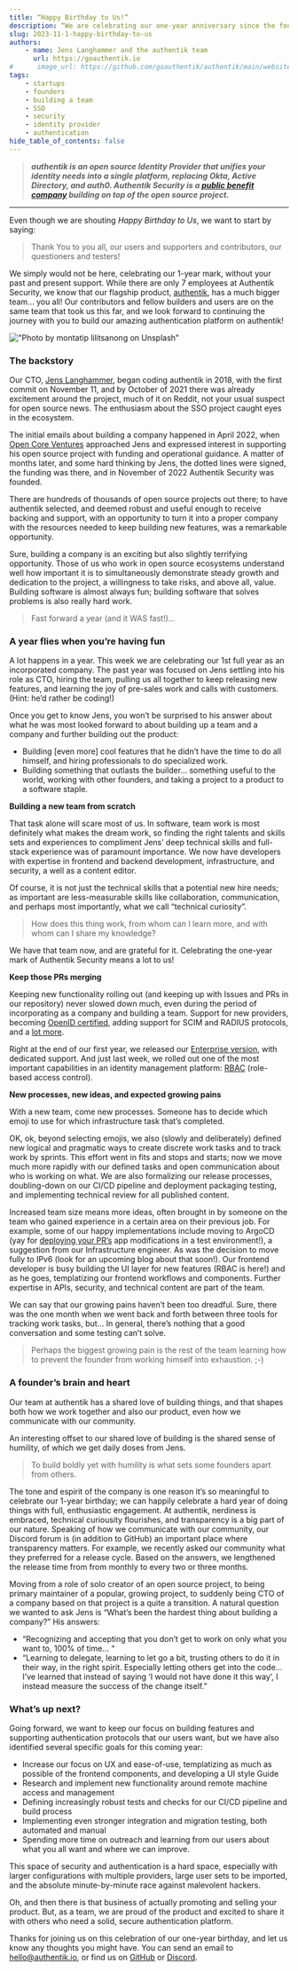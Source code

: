 ```yaml
---
title: “Happy Birthday to Us!”
description: “We are celebrating our one-year anniversary since the founding of Authentic Security..”
slug: 2023-11-1-happy-birthday-to-us
authors:
    - name: Jens Langhammer and the authentik team
      url: https://goauthentik.io
#      image_url: https://github.com/goauthentik/authentik/main/website/static/img/icon.png
tags:
    - startups
    - founders
    - building a team
    - SSO
    - security
    - identity provider
    - authentication
hide_table_of_contents: false
---
```


> **_authentik is an open source Identity Provider that unifies your identity needs into a single platform, replacing Okta, Active Directory, and auth0. Authentik Security is a [public benefit company](https://github.com/OpenCoreVentures/ocv-public-benefit-company/blob/main/ocv-public-benefit-company-charter.md) building on top of the open source project._**

---

Even though we are shouting _Happy Birthday to Us_, we want to start by saying:

> Thank You to you all, our users and supporters and contributors, our questioners and testers!
>

We simply would not be here, celebrating our 1-year mark, without your past and present support. While there are only 7 employees at Authentik Security, we know that our flagship product, [authentik](https://goauthentik.io/), has a much bigger team... you all! Our contributors and fellow builders and users are on the same team that took us this far, and we look forward to continuing the journey with you to build our amazing authentication platform on authentik!

!["Photo by <a href="https://unsplash.com/@montatip?utm_content=creditCopyText&utm_medium=referral&utm_source=unsplash">montatip lilitsanong</a> on <a href="https://unsplash.com/photos/chocolate-cake-with-cherry-on-top-eOcKHriNVk4?utm_content=creditCopyText&utm_medium=referral&utm_source=unsplash">Unsplash</a>"](./image1.jpg)

<!--truncate-->

### The backstory

Our CTO, [Jens Langhammer](https://www.linkedin.com/in/beryju), began coding authentik in 2018, with the first commit on November 11, and by October of 2021 there was already excitement around the project, much of it on Reddit, not your usual suspect for open source news. The enthusiasm about the SSO project caught eyes in the ecosystem.

The initial emails about building a company happened in April 2022, when [Open Core Ventures](https://opencoreventures.com/) approached Jens and expressed interest in supporting his open source project with funding and operational guidance. A matter of months later, and some hard thinking by Jens, the dotted lines were signed, the funding was there, and in November of 2022 Authentik Security was founded.

There are hundreds of thousands of open source projects out there; to have authentik selected, and deemed robust and useful enough to receive backing and support, with an opportunity to turn it into a proper company with the resources needed to keep building new features, was a remarkable opportunity.

Sure, building a company is an exciting but also slightly terrifying opportunity. Those of us who work in open source ecosystems understand well how important it is to simultaneously demonstrate steady growth and dedication to the project, a willingness to take risks, and above all, value. Building software is almost always fun; building software that solves problems is also really hard work.

> Fast forward a year (and it WAS fast!)…

### A year flies when you’re having fun

A lot happens in a year. This week we are celebrating our 1st full year as an incorporated company. The past year was focused on Jens settling into his role as CTO, hiring the team, pulling us all together to keep releasing new features, and learning the joy of pre-sales work and calls with customers. (Hint: he’d rather be coding!)

Once you get to know Jens, you won’t be surprised to his answer about what he was most looked forward to about building up a team and a company and further building out the product:

-   Building [even more] cool features that he didn’t have the time to do all himself, and hiring professionals to do specialized work.
-   Building something that outlasts the builder… something useful to the world, working with other founders, and taking a project to a product to a software staple.

**Building a new team from scratch**

That task alone will scare most of us. In software, team work is most definitely what makes the dream work, so finding the right talents and skills sets and experiences to compliment Jens’ deep technical skills and full-stack experience was of paramount importance. We now have developers with expertise in frontend and backend development, infrastructure, and security, a well as a content editor.

Of course, it is not just the technical skills that a potential new hire needs; as important are less-measurable skills like collaboration, communication, and perhaps most importantly, what we call “technical curiosity”.

> How does this thing work, from whom can I learn more, and with whom can I share my knowledge?

We have that team now, and are grateful for it. Celebrating the one-year mark of Authentik Security means a lot to us!

**Keep those PRs merging**

Keeping new functionality rolling out (and keeping up with Issues and PRs in our repository) never slowed down much, even during the period of incorporating as a company and building a team. Support for new providers, becoming [OpenID certified](https://goauthentik.io/blog/2023-03-07-becoming-openid-certified-why-standards-matter), adding support for SCIM and RADIUS protocols, and a [lot more](https://goauthentik.io/docs/releases).

Right at the end of our first year, we released our [Enterprise version](https://goauthentik.io/blog/2023-08-31-announcing-the-authentik-enterprise-release), with dedicated support. And just last week, we rolled out one of the most important capabilities in an identity management platform: [RBAC](https://goauthentik.io/docs/user-group-role/access-control/) (role-based access control).

**New processes, new ideas, and expected growing pains**

With a new team, come new processes. Someone has to decide which emoji to use for which infrastructure task that’s completed.

OK, ok, beyond selecting emojis, we also (slowly and deliberately) defined new logical and pragmatic ways to create discrete work tasks and to track work by sprints. This effort went in fits and stops and starts; now we move much more rapidly with our defined tasks and open communication about who is working on what. We are also formalizing our release processes, doubling-down on our CI/CD pipeline and deployment packaging testing, and implementing technical review for all published content.

Increased team size means more ideas, often brought in by someone on the team who gained experience in a certain area on their previous job. For example, some of our happy implementations include moving to ArgoCD (yay for [deploying your PR’s](https://dev.to/camptocamp-ops/using-argocd-pull-request-generator-to-review-application-modifications-236e) app modifications in a test environment!), a suggestion from our Infrastructure engineer. As was the decision to move fully to IPv6 (look for an upcoming blog about that soon!). Our frontend developer is busy building the UI layer for new features (RBAC is here!) and as he goes, templatizing our frontend workflows and components. Further expertise in APIs, security, and technical content are part of the team.

We can say that our growing pains haven’t been too dreadful. Sure, there was the one month when we went back and forth between three tools for tracking work tasks, but… In general, there’s nothing that a good conversation and some testing can’t solve.

> Perhaps the biggest growing pain is the rest of the team learning how to prevent the founder from working himself into exhaustion. ;-)

### A founder’s brain and heart

Our team at authentik has a shared love of building things, and that shapes both how we work together and also our product, even how we communicate with our community.

An interesting offset to our shared love of building is the shared sense of humility, of which we get daily doses from Jens.

> To build boldly yet with humility is what sets some founders apart from others.

The tone and espirit of the company is one reason it’s so meaningful to celebrate our 1-year birthday; we can happily celebrate a hard year of doing things with full, enthusiastic engagement. At authentik, nerdiness is embraced, technical curiousity flourishes, and transparency is a big part of our nature. Speaking of how we communicate with our community, our Discord forum is (in addition to GitHub) an important place where transparency matters. For example, we recently asked our community what they preferred for a release cycle. Based on the answers, we lengthened the release time from from monthly to every two or three months.

Moving from a role of solo creator of an open source project, to being primary maintainer of a popular, growing project, to suddenly being CTO of a company based on that project is a quite a transition. A natural question we wanted to ask Jens is “What’s been the hardest thing about building a company?” His answers:

-   “Recognizing and accepting that you don’t get to work on only what you want to, 100% of time… “
-   “Learning to delegate, learning to let go a bit, trusting others to do it in their way, in the right spirit. Especially letting others get into the code… I’ve learned that instead of saying ‘I would not have done it this way’, I instead measure the success of the change itself.”

### What’s up next?

Going forward, we want to keep our focus on building features and supporting authentication protocols that our users want, but we have also identified several specific goals for this coming year:

-   Increase our focus on UX and ease-of-use, templatizing as much as possible of the frontend components, and developing a UI style Guide
-   Research and implement new functionality around remote machine access and management
-   Defining increasingly robust tests and checks for our CI/CD pipeline and build process
-   Implementing even stronger integration and migration testing, both automated and manual
-   Spending more time on outreach and learning from our users about what you all want and where we can improve.

This space of security and authentication is a hard space, especially with larger configurations with multiple providers, large user sets to be imported, and the absolute minute-by-minute race against malevolent hackers.

Oh, and then there is that business of actually promoting and selling your product. But, as a team, we are proud of the product and excited to share it with others who need a solid, secure authentication platform.

Thanks for joining us on this celebration of our one-year birthday, and let us know any thoughts you might have. You can send an email to hello@authentik.io, or find us on [GitHub](https://github.com/goauthentik/authentik) or [Discord](https://discord.com/channels/809154715984199690).
